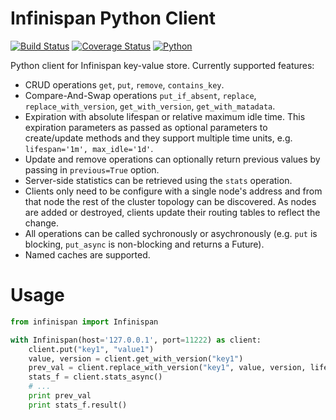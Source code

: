 # Infinispan Python Client

[![Build Status](https://travis-ci.org/VaclavDedik/infinispan-py.svg?branch=master)](https://travis-ci.org/VaclavDedik/infinispan-py)
[![Coverage Status](https://coveralls.io/repos/github/VaclavDedik/infinispan-py/badge.svg?branch=master)](https://coveralls.io/github/VaclavDedik/infinispan-py?branch=master)
[![Python](https://img.shields.io/badge/python-2.7%2C%203.5%2C%20pypy-blue.svg)](https://www.python.org/)

Python client for Infinispan key-value store. Currently supported features:

 * CRUD operations `get`, `put`, `remove`, `contains_key`.
 * Compare-And-Swap operations `put_if_absent`, `replace`, `replace_with_version`, `get_with_version`, `get_with_matadata`.
 * Expiration with absolute lifespan or relative maximum idle time. This expiration parameters as passed as optional parameters to create/update methods and they support multiple time units, e.g. `lifespan='1m', max_idle='1d'`.
 * Update and remove operations can optionally return previous values by passing in `previous=True` option.
 * Server-side statistics can be retrieved using the `stats` operation.
 * Clients only need to be configure with a single node's address and from that node the rest of the cluster topology can be discovered. As nodes are added or destroyed, clients update their routing tables to reflect the change.
 * All operations can be called sychronously or asychronously (e.g. `put` is blocking, `put_async` is non-blocking and returns a Future).
 * Named caches are supported.

# Usage

```Python
from infinispan import Infinispan

with Infinispan(host='127.0.0.1', port=11222) as client:
    client.put("key1", "value1")
    value, version = client.get_with_version("key1")
    prev_val = client.replace_with_version("key1", value, version, lifespan='1d', previous=True)
    stats_f = client.stats_async()
    # ...
    print prev_val
    print stats_f.result()
```

